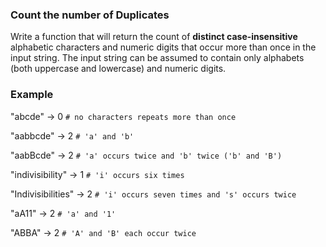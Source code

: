 ### Count the number of Duplicates

Write a function that will return the count of **distinct case-insensitive** alphabetic characters and numeric digits that 
occur more than once in the input string. The input string can be assumed to contain only alphabets (both uppercase 
and lowercase) and numeric digits.

### Example

"abcde" -> 0 `# no characters repeats more than once`

"aabbcde" -> 2 `# 'a' and 'b'`

"aabBcde" -> 2 `# 'a' occurs twice and 'b' twice ('b' and 'B')`

"indivisibility" -> 1 `# 'i' occurs six times`

"Indivisibilities" -> 2 `# 'i' occurs seven times and 's' occurs twice`

"aA11" -> 2 `# 'a' and '1'`

"ABBA" -> 2 `# 'A' and 'B' each occur twice`